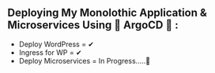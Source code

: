 ## Deploying My Monolothic Application & Microservices Using 🤍 ArgoCD 🤍 :

- Deploy WordPress = ✔
- Ingress for WP = ✔
- Deploy Microservices = In Progress.....🔴


